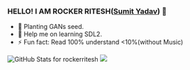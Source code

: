 ### HELLO! I AM ROCKER RITESH([Sumit Yadav](https://sumityadav.com.np)) 👋



- 🌱 Planting GANs seed.
- 👋 Help me on learning SDL2.
- ⚡ Fun fact: Read 100% understand <10%(without Music)


<img src="https://github-readme-stats.vercel.app/api?username=rockerritesh&show_icons=true&include_all_commits=true&count_private=true&theme=jolly&layout=compact" alt="GitHub Stats for rockerritesh">

<img src="https://github-readme-streak-stats.herokuapp.com/?user=rockerritesh&theme=jolly">
 
<!-- [![trophy](https://github-profile-trophy.vercel.app/?username=rockerritesh&theme=radical)](https://github.com/ryo-ma/github-profile-trophy) ONLY if I want to show the trophy things here -->
 
